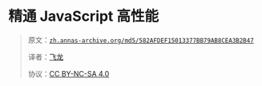 # 精通 JavaScript 高性能

> 原文：[`zh.annas-archive.org/md5/582AFDEF15013377BB79AB8CEA3B2B47`](https://zh.annas-archive.org/md5/582AFDEF15013377BB79AB8CEA3B2B47)
> 
> 译者：[飞龙](https://github.com/wizardforcel)
> 
> 协议：[CC BY-NC-SA 4.0](http://creativecommons.org/licenses/by-nc-sa/4.0/)